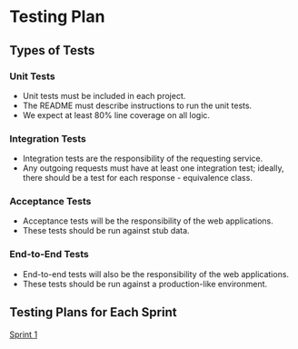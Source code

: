 # Testing Plan

## Types of Tests
### Unit Tests
- Unit tests must be included in each project.
- The README must describe instructions to run the unit tests.
- We expect at least 80% line coverage on all logic.
 
### Integration Tests
- Integration tests are the responsibility of the requesting service.
- Any outgoing requests must have at least one integration test; ideally, there should be a test for each response - equivalence class.
 
### Acceptance Tests
- Acceptance tests will be the responsibility of the web applications.
- These tests should be run against stub data.

### End-to-End Tests
- End-to-end tests will also be the responsibility of the web applications.
- These tests should be run against a production-like environment.

## Testing Plans for Each Sprint

[Sprint 1](/docs/sprint_1/testing_plan.pdf)
